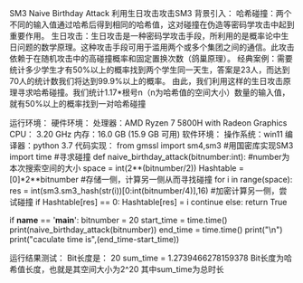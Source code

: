 SM3 Naive Birthday Attack   利用生日攻击攻击SM3   背景引入： 哈希碰撞：两个不同的输入值通过哈希后得到相同的哈希值，这对碰撞在伪造等密码学攻击中起到重要作用。 生日攻击：生日攻击是一种密码学攻击手段，所利用的是概率论中生日问题的数学原理。这种攻击手段可用于滥用两个或多个集团之间的通信。此攻击依赖于在随机攻击中的高碰撞概率和固定置换次数（鸽巢原理）。 经典案例：需要统计多少学生才有50%以上的概率找到两个学生同一天生，答案是23人，而达到70人的统计数我们将达到99.9%以上的概率。 由此，我们利用这样的生日攻击原理寻求哈希碰撞。我们统计1.17*根号n（n为哈希值的空间大小）数量的输入值，就有50%以上的概率找到一对哈希碰撞

运行环境：
硬件环境：
处理器：AMD Ryzen 7 5800H with Radeon Graphics  CPU： 3.20 GHz
内存：16.0 GB (15.9 GB 可用)
软件环境：
操作系统：win11
编译器：python 3.7
代码实现：
from gmssl import sm4,sm3
#用国密库实现SM3
import time
#寻求碰撞
def naive_birthday_attack(bitnumber:int):
    #number为本次搜索空间的大小
    space = int(2**(bitnumber/2))
    Hashtable = [0]*2**bitnumber
    #存储一侧，计算另一侧从而寻找碰撞
    for i in range(space):
        res = int(sm3.sm3_hash(str(i))[0:int(bitnumber/4)],16)
        #加密计算另一侧，尝试碰撞
        if Hashtable[res] == 0:
            Hashtable[res] = i
            continue
        else:
            return True

if __name__ == '__main__':
    bitnumber = 20
    start_time = time.time()
    print(naive_birthday_attack(bitnumber))
    end_time = time.time()
    print("\n")
    print("caculate time is",(end_time-start_time))


运行结果测试：
Bit长度是： 20
sum_time = 1.2739466278159378
Bit长度为哈希值长度，也就是其空间大小为2^20
其中sum_time为总时长
